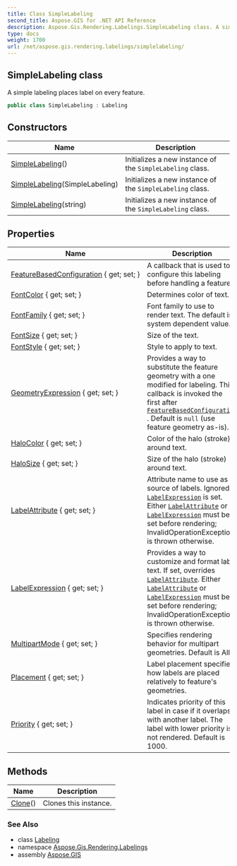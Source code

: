 ```yaml
---
title: Class SimpleLabeling
second_title: Aspose.GIS for .NET API Reference
description: Aspose.Gis.Rendering.Labelings.SimpleLabeling class. A simple labeling places label on every feature.
type: docs
weight: 1700
url: /net/aspose.gis.rendering.labelings/simplelabeling/
---
```

## SimpleLabeling class

A simple labeling places label on every feature.

```csharp
public class SimpleLabeling : Labeling
```

## Constructors

| Name | Description |
| --- | --- |
| [SimpleLabeling](simplelabeling/#constructor)() | Initializes a new instance of the `SimpleLabeling` class. |
| [SimpleLabeling](simplelabeling/#constructor_1)(SimpleLabeling) | Initializes a new instance of the `SimpleLabeling` class. |
| [SimpleLabeling](simplelabeling/#constructor_2)(string) | Initializes a new instance of the `SimpleLabeling` class. |

## Properties

| Name | Description |
| --- | --- |
| [FeatureBasedConfiguration](../../aspose.gis.rendering.labelings/simplelabeling/featurebasedconfiguration/) { get; set; } | A callback that is used to configure this labeling before handling a feature. |
| [FontColor](../../aspose.gis.rendering.labelings/simplelabeling/fontcolor/) { get; set; } | Determines color of text. |
| [FontFamily](../../aspose.gis.rendering.labelings/simplelabeling/fontfamily/) { get; set; } | Font family to use to render text. The default is system dependent value. |
| [FontSize](../../aspose.gis.rendering.labelings/simplelabeling/fontsize/) { get; set; } | Size of the text. |
| [FontStyle](../../aspose.gis.rendering.labelings/simplelabeling/fontstyle/) { get; set; } | Style to apply to text. |
| [GeometryExpression](../../aspose.gis.rendering.labelings/simplelabeling/geometryexpression/) { get; set; } | Provides a way to substitute the feature geometry with a one modified for labeling. This callback is invoked the first after [`FeatureBasedConfiguration`](./featurebasedconfiguration/) . Default is `null` (use feature geometry as-is). |
| [HaloColor](../../aspose.gis.rendering.labelings/simplelabeling/halocolor/) { get; set; } | Color of the halo (stroke) around text. |
| [HaloSize](../../aspose.gis.rendering.labelings/simplelabeling/halosize/) { get; set; } | Size of the halo (stroke) around text. |
| [LabelAttribute](../../aspose.gis.rendering.labelings/simplelabeling/labelattribute/) { get; set; } | Attribute name to use as a source of labels. Ignored if [`LabelExpression`](./labelexpression/) is set. Either [`LabelAttribute`](./labelattribute/) or [`LabelExpression`](./labelexpression/) must be set before rendering; InvalidOperationException is thrown otherwise. |
| [LabelExpression](../../aspose.gis.rendering.labelings/simplelabeling/labelexpression/) { get; set; } | Provides a way to customize and format label text. If set, overrides [`LabelAttribute`](./labelattribute/). Either [`LabelAttribute`](./labelattribute/) or [`LabelExpression`](./labelexpression/) must be set before rendering; InvalidOperationException is thrown otherwise. |
| [MultipartMode](../../aspose.gis.rendering.labelings/simplelabeling/multipartmode/) { get; set; } | Specifies rendering behavior for multipart geometries. Default is All. |
| [Placement](../../aspose.gis.rendering.labelings/simplelabeling/placement/) { get; set; } | Label placement specifies how labels are placed relatively to feature's geometries. |
| [Priority](../../aspose.gis.rendering.labelings/simplelabeling/priority/) { get; set; } | Indicates priority of this label in case if it overlaps with another label. The label with lower priority is not rendered. Default is 1000. |

## Methods

| Name | Description |
| --- | --- |
| [Clone](../../aspose.gis.rendering.labelings/simplelabeling/clone/)() | Clones this instance. |

### See Also

* class [Labeling](../labeling/)
* namespace [Aspose.Gis.Rendering.Labelings](../../aspose.gis.rendering.labelings/)
* assembly [Aspose.GIS](../../)


